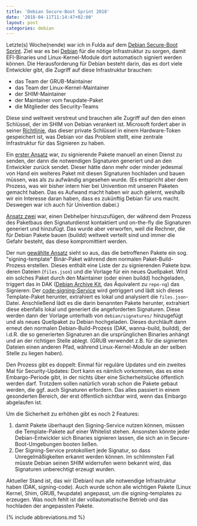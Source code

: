 ```yaml
---
title: 'Debian Secure-Boot Sprint 2018'
date: '2018-04-11T11:14:47+02:00'
layout: post
categories: debian
---
```


Letzte(s) Woche(nende) war ich in Fulda auf dem [Debian Secure-Boot Sprint](https://wiki.debian.org/Sprints/2018/SecureBootSprint).
Ziel war es bei [Debian](https://www.debian.org/) für die nötige Infrastruktur zu sorgen, damit EFI-Binaries und Linux-Kernel-Module dort automatisch signiert werden können.
Die Herausforderung für Debian besteht darin, das es dort viele Entwickler gibt, die Zugriff auf diese Infrastruktur brauchen:

- das Team der GRUB-Maintainer
- das Team der Linux-Kernel-Maintainer
- der SHIM-Maintainer
- der Maintainer vom fwupdate-Paket
- die Mitglieder des Security-Teams

Diese sind weltweit verstreut und brauchen alle Zugriff auf den den einen Schlüssel, der im SHIM von Debian verankert ist.
Microsoft fordert aber in seiner [Richtlinie](https://blogs.msdn.microsoft.com/windows_hardware_certification/2013/12/03/microsoft-uefi-ca-signing-policy-updates/), das dieser private Schlüssel in einem Hardware-Token gespeichert ist, was Debian vor das Problem stellt, eine zentrale Infrastruktur für das Signieren zu haben.

Ein [erster Ansatz](https://wiki.debian.org/SecureBoot#Proposed_signing_architecture) war, zu signierende Pakete manuell an einen Dienst zu senden, der dann die notwendigen Signaturen generiert und an den Entwickler zurück sendet.
Dieser hätte dann mehr oder minder jedesmal von Hand ein weiteres Paket mit diesen Signaturen hochladen und bauen müssen, was als zu aufwändig angesehen wurde.
(Es entspricht aber dem Prozess, was wir bisher intern hier bei Univention mit unseren Paketen gemacht haben.
Das es Aufwand macht haben wir auch gelernt, weshalb wir ein Interesse daran haben, dass es zukünftig Debian für uns macht.
Deswegen war ich auch für Univention dabei.)

[Ansatz zwei](https://wiki.debian.org/SecureBoot#Second_option:_use_buildd_.2B-_debhelper_instead_of_dak) war, einen Debhelper hinzuzufügen, der während dem Prozess des Paketbaus den Signaturdienst kontaktiert und on-the-fly die Signaturen generiert und hinzufügt.
Das wurde aber verworfen, weil die Rechner, die für Debian Pakete bauen (buildd) weltweit verteilt sind und immer die Gefahr besteht, das diese kompromittiert werden.

Der nun [gewählte Ansatz](https://etherpad.wikimedia.org/p/debian-secure-boot-2018) sieht so aus, das die betroffenen Pakete ein sog. "signing-template" Binär-Paket während dem normalen Paket-Build-Prozess erstellen.
Dieses enthält eine Liste der zu signierenden Pakete bzw. deren Dateien (`files.json`) und die Vorlage für ein neues Quellpaket.
Wird ein solches Paket durch den Maintainer (oder einen buildd) hochgeladen, triggert das in DAK ([Debian Archive Kit](https://wiki.debian.org/DebianDak), das Äquivalent zu `repo-ng`) das Signieren:
Der [code-signing-Service](https://salsa.debian.org/ftp-team/code-signing) wird getriggert und lädt sich dieses Template-Paket herunter, extrahiert es lokal und analysiert die `files.json`-Datei.
Anschließend lädt es die darin benannten Pakete herunter, extrahiert diese ebenfalls lokal und generiert die angeforderten Signaturen.
Diese werden dann der Vorlage unterhalb von `debian/signatures/` hinzugefügt und als neues Quellpaket zu Debian hochgeladen.
Dieses durchläuft dann erneut den normalen Debian-Build-Prozess (DAK, wanna-build, buildd), der i.d.R. die so generierten Signaturen an die ursprünglichen Binaries anhängt und an der richtigen Stelle ablegt.
(GRUB verwendet z.B. für die signierten Dateien einen anderen Pfad, während Linux-Kernel-Module an der selben Stelle zu liegen haben).

Den Prozess gibt es doppelt:
Einmal für reguläre Updates und ein zweites Mal für Security-Updates:
Dort kann es nämlich vorkommen, das es eine Embargo-Periode gibt, in der nichts über eine Sicherheitslücke öffentlich werden darf.
Trotzdem sollen natürlich vorab schon die Pakete gebaut werden, die ggf. auch Signaturen erfordern.
Das alles passiert in einem gesonderten Bereich, der erst öffentlich sichtbar wird, wenn das Embargo abgelaufen ist.

Um die Sicherheit zu erhöhen gibt es noch 2 Features:

1. damit Pakete überhaupt den Signing-Service nutzen können, müssen die Template-Pakete auf einer Whitelist stehen. Ansonsten könnte jeder Debian-Entwickler sich Binaries signieren lassen, die sich an in Secure-Boot-Umgebungen booten ließen.
2. Der Signing-Service protokolliert jede Signatur, so dass Unregelmäßigkeiten erkannt werden können. Im schlimmsten Fall müsste Debian seinen SHIM widerrufen wenn bekannt wird, das Signaturen unberechtigt erzeugt wurden.

Aktueller Stand ist, das wir (Debian) nun alle notwendige Infrastruktur haben (DAK, signing-code).
Auch wurde schon alle wichtigen Pakete (Linux Kernel, Shim, GRUB, fwupdate) angepasst, um die signing-templates zu erzeugen.
Was noch fehlt ist der vollautomatische Betrieb und das hochladen der angepassten Pakete.

{% include abbreviations.md %}
